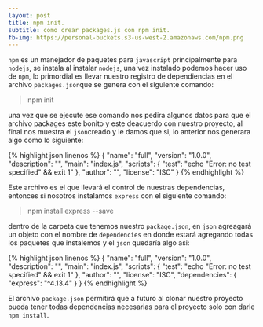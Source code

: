 ```yaml
---
layout: post
title: npm init.
subtitle: como crear packages.js con npm init.
fb-img: https://personal-buckets.s3-us-west-2.amazonaws.com/npm.png
---
```


`npm` es un manejador de paquetes para `javascript` principalmente para `nodejs`, se instala al instalar `nodejs`, una vez instalado podemos hacer uso de `npm`, lo primordial es llevar nuestro registro de dependiencias en el archivo `packages.json`que se genera con el siguiente comando:

> npm init

una vez que se ejecute ese comando nos pedira algunos datos para que el archivo packages este bonito y este deacuerdo con
nuestro proyecto, al final nos muestra el `json`creado y le damos que si, lo anterior nos generara algo como lo siguiente:

{% highlight json linenos %}
{
    "name": "full",
    "version": "1.0.0",
    "description": "",
    "main": "index.js",
    "scripts": {
        "test": "echo \"Error: no test specified\" && exit 1"
    },
    "author": "",
    "license": "ISC"
}
{% endhighlight %}

Este archivo es el que llevará el control de nuestras dependencias, entonces si nosotros instalamos `express` con el
siguiente comando:

> npm install express --save

dentro de la carpeta que tenemos nuestro `package.json`, en `json` agreagará un objeto con el nombre de `dependencies` en donde estará agregando todas los paquetes que instalemos y el `json` quedaría algo asi:

{% highlight json linenos %}
{
    "name": "full",
    "version": "1.0.0",
    "description": "",
    "main": "index.js",
    "scripts": {
        "test": "echo \"Error: no test specified\" && exit 1"
    },
    "author": "",
    "license": "ISC",
    "dependencies": {
        "express": "^4.13.4"
    }
}
{% endhighlight %}

El archivo `package.json` permitirá que a futuro al clonar nuestro proyecto pueda tener todas dependencias necesarias para el proyecto solo con darle `npm install`.


